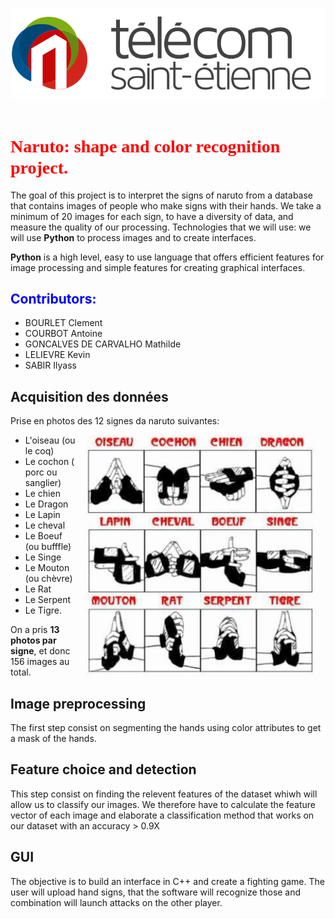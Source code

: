 ![Alt text](https://github.com/CourbotA/Naruto/blob/main/logo.svg)
<img scr="https://github.com/CourbotA/Naruto/blob/main/logo.svg">
# <span style="color:red; font-family: 'Bebas Neue';">Naruto: shape and color recognition project.</span>

The goal of this project is to interpret the signs of naruto from a database that contains images of people who make signs with their hands.
We take a minimum of 20 images for each sign, to have a diversity of data, and measure the quality of our processing.
Technologies that we will use:
we will use **Python** to process images and to create interfaces.

**Python** is a high level, easy to use language that offers efficient features for image processing and simple features for creating graphical interfaces.

##  <span style="color:blue">Contributors:</span>
- BOURLET Clement
- COURBOT Antoine
- GONCALVES DE CARVALHO Mathilde
- LELIEVRE Kevin
- SABIR Ilyass

## Acquisition des données
Prise en photos des 12 signes da naruto suivantes: 
<img align="right" alt="coding" width="400" src="https://github.com/CourbotA/Naruto/blob/main/narutoSignes.jpg">
*  L'oiseau (ou le coq)
*  Le cochon ( porc ou sanglier)
*  Le chien
*  Le Dragon
*  Le Lapin
*  Le cheval
*  Le Boeuf (ou bufffle)
*  Le Singe
*  Le Mouton (ou chèvre)
*  Le Rat
*  Le Serpent
*  Le Tigre.

On a pris **13 photos par signe**, et donc 156 images au total.

## Image preprocessing
The first step consist on segmenting the hands using color attributes to get a mask of the hands.

## Feature choice and detection
This step consist on finding the relevent features of the dataset whiwh will allow us to classify our images.
We therefore have to calculate the feature vector of each image and elaborate a classification method that works on our dataset 
with an accuracy > 0.9X

## GUI
The objective is to build an interface in C++ and create a fighting game.
The user will upload hand signs, that the software will recognize those and combination will launch attacks on the other player.
